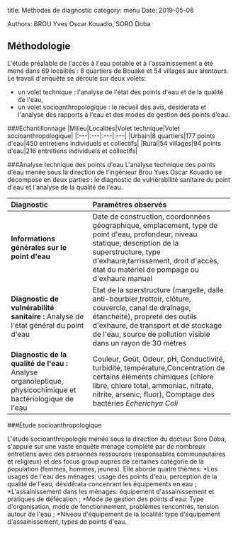 title: Méthodes de diagnostic
category: menu
Date: 2019-05-06

Authors: BROU Yves Oscar Kouadio, SORO Doba

## Méthodologie

L'étude préalable de l'accès à l'eau potable et à l'assainissement a été mené dans 69 localités : 8 quartiers de Bouaké et 54 villages aux alentours.  Le travail d'enquête se déroule sur deux volets:
* un volet technique : l'analyse de l'état des points d'eau et de la qualité de l'eau,
* un volet socioanthropologique : le recueil des avis, desiderata et l'analyse des rapports à l'eau et des modes de gestion des points d'eau.

###Echantillonnage
|Milieu|Localités|Volet technique|Volet socioanthropologique|
|:---|:---|:---|:---|
|Urbain|8 quartiers|177 points d'eau|450 entretiens individuels et collectifs|
|Rural|54 villages|94 points d'eau|216 entretiens individuels et collectifs|

###Analyse technique des points d'eau
L'analyse technique des points d'eau menée sous la direction de l'ingénieur Brou Yves Oscar Kouadio se décompose en deux parties : 
le diagnostic de vulnérabilité sanitaire du point d'eau et l'analyse de la qualité de l'eau.

|Diagnostic|Paramètres observés|
|:---|:---|
|**Informations générales sur le point d'eau**|Date de construction, coordonnées géographique, emplacement, type de point d'eau, profondeur, niveau statique, description de la superstructure, type d'exhaure,tarrissement, droit d'accès, état du matériel de pompage ou d'exhaure manuel |
|**Diagnostic de vulnérabilité sanitaire :** Analyse de l'état général du point d'eau| Etat de la sperstructure (margelle, dalle anti-bourbier,trottoir, clôture, couvercle, canal de draînage, étanchéité), propreté des outils d'exhaure, de transport et de stockage de l'eau, source de pollution visible dans un rayon de 30 mètres|
|**Diagnostic de la qualité de l'eau :** Analyse organoleptique, physicochimique et bactériologique de l'eau|Couleur, Goût, Odeur, pH, Conductivité, turbidité, température,Concentration de certains éléments chimiques (chlore libre, chlore total, ammoniac, nitrate, nitrite, arsenic, fluor), Comptage des bactéries *Echerichya Coli*|

###Etude socioanthropologique

L'étude socioanthropologie menée sous la direction du docteur Soro Doba, s'appuie sur une vaste enquête ménage complété par de nombreux entretiens avec des personnes ressources (responsables communautaires et religieux) et des focus group auprès de certaines catégorie de la population (femmes, hommes, jeunes). Elle aborde quatre thèmes:
*Les usages de l'eau des ménages: usage des points d'eau, perception de la qualité de l'eau, désidérata concenrant les équipements en eau ;
*L'assainissement dans les ménages: équipement d'assainissement et pratiques de défécation ;
*Mode de gestion des points d'eau: Type d'organisation, mode de fonctionnement, problèmes rencontrés, tension autour de l'eau ;
*Niveau d'équipement de la localité: type d'équipement d'assainissement, types de points d'eau.


 


